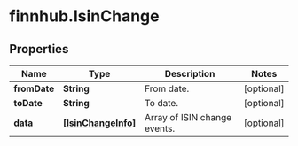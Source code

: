 # finnhub.IsinChange

## Properties

Name | Type | Description | Notes
------------ | ------------- | ------------- | -------------
**fromDate** | **String** | From date. | [optional] 
**toDate** | **String** | To date. | [optional] 
**data** | [**[IsinChangeInfo]**](IsinChangeInfo.md) | Array of ISIN change events. | [optional] 


